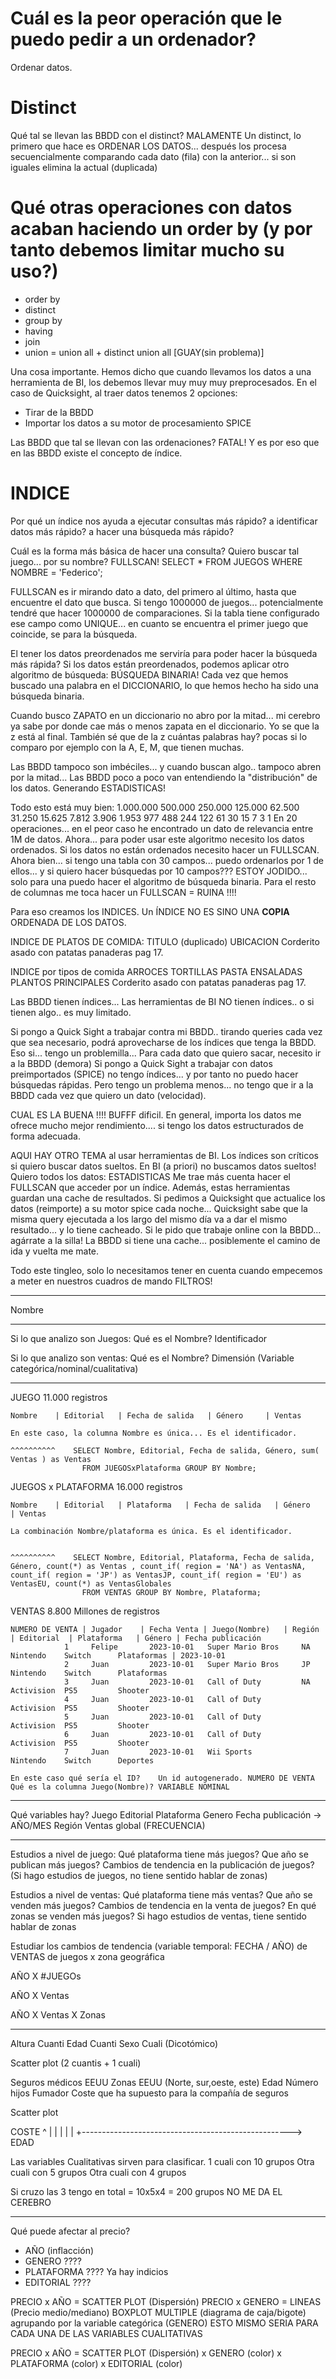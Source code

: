 # Cuál es la peor operación que le puedo pedir a un ordenador?

Ordenar datos.

# Distinct

Qué tal se llevan las BBDD con el distinct? MALAMENTE
Un distinct, lo primero que hace es ORDENAR LOS DATOS... después los procesa secuencialmente comparando cada dato (fila) con la anterior... si son iguales elimina la actual (duplicada)

# Qué otras operaciones con datos acaban haciendo un order by (y por tanto debemos limitar mucho su uso?)

- order by
- distinct
- group by
- having
- join
- union = union all + distinct
    union all [GUAY(sin problema)]

Una cosa importante. Hemos dicho que cuando llevamos los datos a una herramienta de BI, los debemos llevar muy muy muy preprocesados.
En el caso de Quicksight, al traer datos tenemos 2 opciones:
- Tirar de la BBDD
- Importar los datos a su motor de procesamiento SPICE

Las BBDD que tal se llevan con las ordenaciones? FATAL!
Y es por eso que en las BBDD existe el concepto de índice.

# INDICE

Por qué un índice nos ayuda a ejecutar consultas más rápido? a identificar datos más rápido? a hacer una búsqueda más rápido?

Cuál es la forma más básica de hacer una consulta? Quiero buscar tal juego... por su nombre?   FULLSCAN!
SELECT * FROM JUEGOS WHERE NOMBRE = 'Federico';

FULLSCAN es ir mirando dato a dato, del primero al último, hasta que encuentre el dato que busca.
Si tengo 1000000 de juegos... potencialmente tendré que hacer 1000000 de comparaciones.
Si la tabla tiene configurado ese campo como UNIQUE... en cuanto se encuentra el primer juego que coincide, se para la búsqueda.

El tener los datos preordenados me serviría para poder hacer la búsqueda más rápida?
Si los datos están preordenados, podemos aplicar otro algoritmo de búsqueda: BÚSQUEDA BINARIA!
Cada vez que hemos buscado una palabra en el DICCIONARIO, lo que hemos hecho ha sido una búsqueda binaria.

Cuando busco ZAPATO en un diccionario no abro por la mitad... mi cerebro ya sabe por donde cae más o menos zapata en el diccionario.
Yo se que la z está al final. También sé que de la z cuántas palabras hay? pocas si lo comparo por ejemplo con la A, E, M, que tienen muchas.

Las BBDD tampoco son imbéciles... y cuando buscan algo.. tampoco abren por la mitad... Las BBDD poco a poco van entendiendo la "distribución" de los datos. Generando ESTADISTICAS!

Todo esto está muy bien:
 1.000.000
   500.000
   250.000
   125.000
    62.500
    31.250
    15.625
     7.812
     3.906
     1.953
       977
       488
       244
       122
        61
        30
        15
         7
         3
         1  En 20 operaciones... en el peor caso he encontrado un dato de relevancia entre 1M de datos.
Ahora... para poder usar este algoritmo necesito los datos ordenados. Si los datos no están ordenados necesito hacer un FULLSCAN.
Ahora bien... si tengo una tabla con 30 campos... puedo ordenarlos por 1 de ellos... y si quiero hacer búsquedas por 10 campos???
ESTOY JODIDO... solo para una puedo hacer el algoritmo de búsqueda binaria. Para el resto de columnas me toca hacer un FULLSCAN = RUINA !!!!

Para eso creamos los INDICES.
Un ÍNDICE NO ES SINO UNA **COPIA** ORDENADA DE LOS DATOS.

INDICE DE PLATOS DE COMIDA:
    TITULO (duplicado)                              UBICACION
    Corderito asado con patatas panaderas           pag 17.

INDICE por tipos de comida
    ARROCES
    TORTILLAS
    PASTA
    ENSALADAS
    PLANTOS PRINCIPALES
        Corderito asado con patatas panaderas           pag 17.

Las BBDD tienen índices...
Las herramientas de BI NO tienen índices.. o si tienen algo.. es muy limitado.

Si pongo a Quick Sight a trabajar contra mi BBDD.. tirando queries cada vez que sea necesario, podrá aprovecharse de los índices que tenga la BBDD. Eso si... tengo un problemilla... Para cada dato que quiero sacar, necesito ir a la BBDD (demora)
Si pongo a Quick Sight a trabajar con datos preimportados (SPICE) no tengo índices... y por tanto no puedo hacer búsquedas rápidas. Pero tengo un problema menos... no tengo que ir a la BBDD cada vez que quiero un dato (velocidad).

CUAL ES LA BUENA !!!! BUFFF dificil.
En general, importa los datos me ofrece mucho mejor rendimiento.... si tengo los datos estructurados de forma adecuada.

AQUI HAY OTRO TEMA al usar herramientas de BI. Los índices son críticos si quiero buscar datos sueltos.
En BI (a priori) no buscamos datos sueltos! Quiero todos los datos: ESTADISTICAS
Me trae más cuenta hacer el FULLSCAN que acceder por un índice.
Además, estas herramientas guardan una cache de resultados.
Si pedimos a Quicksight que actualice los datos (reimporte) a su motor spice cada noche... Quicksight sabe que la misma query ejecutada a los largo del mismo día va a dar el mismo resultado... y lo tiene cacheado.
Si le pido que trabaje online con la BBDD... agárrate a la silla! La BBDD si tiene una cache... posiblemente el camino de ida y vuelta me mate.

Todo este tingleo, solo lo necesitamos tener en cuenta cuando empecemos a meter en nuestros cuadros de mando FILTROS!

---

Nombre


---

Si lo que analizo son Juegos:
   Qué es el Nombre? Identificador

Si lo que analizo son ventas:
    Qué es el Nombre? Dimensión (Variable categórica/nominal/cualitativa)

---
JUEGO     11.000 registros

    Nombre    | Editorial   | Fecha de salida   | Género     | Ventas

    En este caso, la columna Nombre es única... Es el identificador.

    ^^^^^^^^^^    SELECT Nombre, Editorial, Fecha de salida, Género, sum( Ventas ) as Ventas
                    FROM JUEGOSxPlataforma GROUP BY Nombre;

JUEGOS x PLATAFORMA  16.000 registros

    Nombre    | Editorial   | Plataforma   | Fecha de salida   | Género     | Ventas

    La combinación Nombre/plataforma es única. Es el identificador.


    ^^^^^^^^^^    SELECT Nombre, Editorial, Plataforma, Fecha de salida, Género, count(*) as Ventas , count_if( region = 'NA') as VentasNA, count_if( region = 'JP') as VentasJP, count_if( region = 'EU') as VentasEU, count(*) as VentasGlobales
                    FROM VENTAS GROUP BY Nombre, Plataforma;

VENTAS 8.800 Millones de registros

    NUMERO DE VENTA | Jugador    | Fecha Venta | Juego(Nombre)   | Región | Editorial  | Plataforma   | Género | Fecha publicación
                1     Felipe       2023-10-01   Super Mario Bros     NA       Nintendo    Switch      Plataformas | 2023-10-01
                2     Juan         2023-10-01   Super Mario Bros     JP       Nintendo    Switch      Plataformas
                3     Juan         2023-10-01   Call of Duty         NA       Activision  PS5         Shooter
                4     Juan         2023-10-01   Call of Duty                  Activision  PS5         Shooter
                5     Juan         2023-10-01   Call of Duty                  Activision  PS5         Shooter
                6     Juan         2023-10-01   Call of Duty                  Activision  PS5         Shooter
                7     Juan         2023-10-01   Wii Sports                    Nintendo    Switch      Deportes
    
    En este caso qué sería el ID?    Un id autogenerado. NUMERO DE VENTA
    Qué es la columna Juego(Nombre)? VARIABLE NOMINAL

---

Qué variables hay?
    Juego
    Editorial
    Plataforma
    Genero
    Fecha publicación -> AÑO/MES
    Región
    Ventas global (FRECUENCIA)  

---

Estudios a nivel de juego:
Qué plataforma tiene más juegos?
Que año se publican más juegos?
Cambios de tendencia en la publicación de juegos?
(Si hago estudios de juegos, no tiene sentido hablar de zonas)

Estudios a nivel de ventas:
Qué plataforma tiene más ventas?
Que año se venden más juegos?
Cambios de tendencia en la venta de juegos?
En qué zonas se venden más juegos?          Si hago estudios de ventas, tiene sentido hablar de zonas


Estudiar los cambios de tendencia (variable temporal: FECHA / AÑO) de VENTAS de juegos x zona geográfica

AÑO X #JUEGOs

AÑO X Ventas

AÑO X Ventas X Zonas

---

Altura      Cuanti
Edad        Cuanti
Sexo        Cuali (Dicotómico) 

Scatter plot (2 cuantis + 1 cuali)


Seguros médicos EEUU
Zonas EEUU (Norte, sur,oeste, este)
Edad
Número hijos
Fumador
Coste que ha supuesto para la compañía de seguros

Scatter plot

COSTE
    ^
    |
    |
    |
    |
    |
    +----------------------------------------------------> EDAD


Las variables Cualitativas sirven para clasificar.
1 cuali con 10 grupos
Otra cuali con 5 grupos
Otra cuali con 4 grupos

Si cruzo las 3 tengo en total = 10x5x4 = 200 grupos NO ME DA EL CEREBRO

---

Qué puede afectar al precio?
- AÑO (inflacción)
- GENERO ????
- PLATAFORMA ???? Ya hay indicios
- EDITORIAL ????

PRECIO x AÑO = SCATTER PLOT (Dispersión)
PRECIO x GENERO = LINEAS (Precio medio/mediano)
                  BOXPLOT MULTIPLE (diagrama de caja/bigote) agrupando por la variable categórica (GENERO)
ESTO MISMO SERIA PARA CADA UNA DE LAS VARIABLES CUALITATIVAS


PRECIO x AÑO = SCATTER PLOT (Dispersión)
            x GENERO (color)
            x PLATAFORMA (color)
            x EDITORIAL (color)